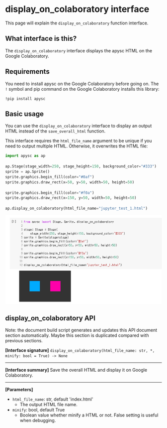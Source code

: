 # display_on_colaboratory interface

This page will explain the `display_on_colaboratory` function interface.

## What interface is this?

The `display_on_colaboratory` interface displays the apysc HTML on the Google Colaboratory.

## Requirements

You need to install apysc on the Google Colaboratory before going on. The `!` symbol and pip command on the Google Colaboratory installs this library:

```
!pip install apysc
```

## Basic usage

You can use the `display_on_colaboratory` interface to display an output HTML instead of the `save_overall_html` function.

This interface requires the `html_file_name` argument to be unique if you need to output multiple HTML. Otherwise, it overwrites the HTML file:

```py
import apysc as ap

ap.Stage(stage_width=250, stage_height=150, background_color="#333")
sprite = ap.Sprite()
sprite.graphics.begin_fill(color="#0af")
sprite.graphics.draw_rect(x=50, y=50, width=50, height=50)

sprite.graphics.begin_fill(color="#f0a")
sprite.graphics.draw_rect(x=150, y=50, width=50, height=50)

ap.display_on_colaboratory(html_file_name="jupyter_test_1.html")
```

![](_static/colaboratory_interface.png)

## display_on_colaboratory API

<!-- Docstring: apysc._jupyter.jupyter_util.display_on_colaboratory -->

<span class="inconspicuous-txt">Note: the document build script generates and updates this API document section automatically. Maybe this section is duplicated compared with previous sections.</span>

**[Interface signature]** `display_on_colaboratory(html_file_name: str, *, minify: bool = True) -> None`<hr>

**[Interface summary]** Save the overall HTML and display it on Google Colaboratory.<hr>

**[Parameters]**

- `html_file_name`: str, default 'index.html'
  - The output HTML file name.
- `minify`: bool, default True
  - Boolean value whether minify a HTML or not. False setting is useful when debugging.